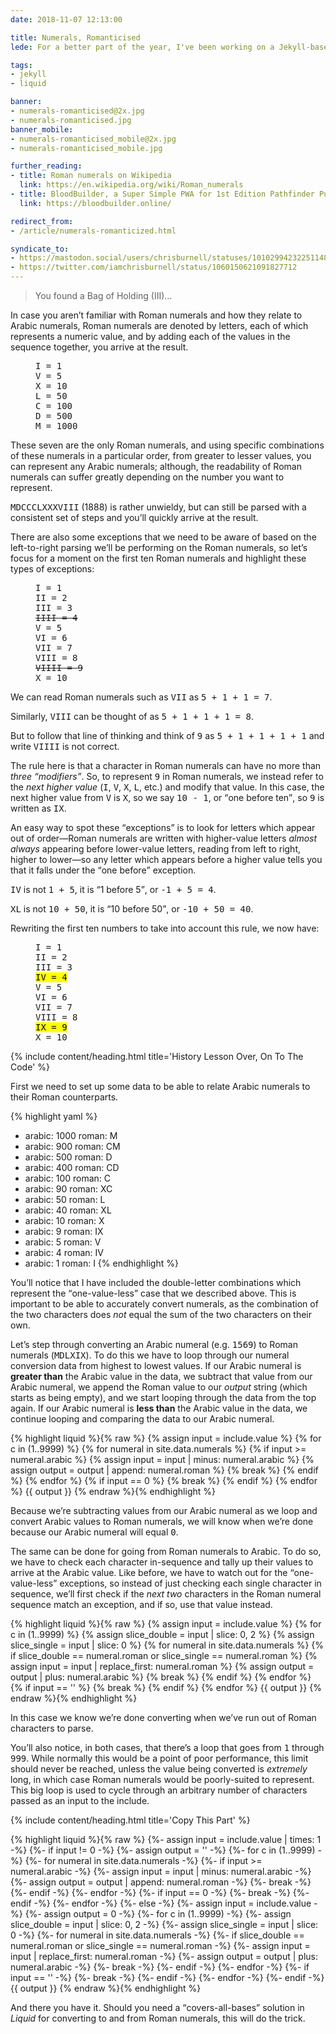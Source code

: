 ```yaml
---
date: 2018-11-07 12:13:00

title: Numerals, Romanticised
lede: For a better part of the year, I've been working on a Jekyll-based Progressive Web App, <a href="https://bloodbuilder.online/" rel="external me">BloodBuilder</a>, for managing my Sorcerer in a game of Pathfinder I've been playing with some friends. One of the many intricate parts of logic involves the ability to convert Arabic numerals to and from Roman numerals, so I wrote a simple Liquid include to handle this.

tags:
- jekyll
- liquid

banner:
- numerals-romanticised@2x.jpg
- numerals-romanticised.jpg
banner_mobile:
- numerals-romanticised_mobile@2x.jpg
- numerals-romanticised_mobile.jpg

further_reading:
- title: Roman numerals on Wikipedia
  link: https://en.wikipedia.org/wiki/Roman_numerals
- title: BloodBuilder, a Super Simple PWA for 1st Edition Pathfinder Pure Core Classes
  link: https://bloodbuilder.online/

redirect_from:
- /article/numerals-romanticized.html

syndicate_to:
- https://mastodon.social/users/chrisburnell/statuses/101029942322511486
- https://twitter.com/iamchrisburnell/status/1060150621091827712
---
```


<blockquote>
    <p>You found a Bag of Holding (III)…</p>
</blockquote>

In case you aren’t familiar with Roman numerals and how they relate to Arabic numerals, Roman numerals are denoted by letters, each of which represents a numeric value, and by adding each of the values in the sequence together, you arrive at the result.

<figure>
<pre>
I = 1
V = 5
X = 10
L = 50
C = 100
D = 500
M = 1000
</pre>
</figure>

These seven are the only Roman numerals, and using specific combinations of these numerals in a particular order, from greater to lesser values, you can represent any Arabic numerals; although, the readability of Roman numerals can suffer greatly depending on the number you want to represent.

<samp>MDCCCLXXXVIII</samp> (1888) is rather unwieldy, but can still be parsed with a consistent set of steps and you’ll quickly arrive at the result.

There are also some exceptions that we need to be aware of based on the left-to-right parsing we’ll be performing on the Roman numerals, so let’s focus for a moment on the first ten Roman numerals and highlight these types of exceptions:

<figure>
<pre>
I = 1
II = 2
III = 3
<del>IIII = 4</del>
V = 5
VI = 6
VII = 7
VIII = 8
<del>VIIII = 9</del>
X = 10
</pre>
</figure>

We can read Roman numerals such as <samp>VII</samp> as <samp>5 + 1 + 1 = 7</samp>.

Similarly, <samp>VIII</samp> can be thought of as <samp>5 + 1 + 1 + 1 = 8</samp>.

But to follow that line of thinking and think of <samp>9</samp> as <samp>5 + 1 + 1 + 1 + 1</samp> and write <samp>VIIII</samp> is not correct.

The rule here is that a character in Roman numerals can have no more than *three <q>modifiers</q>*. So, to represent <samp>9</samp> in Roman numerals, we instead refer to the *next higher value* (<samp>I</samp>, <samp>V</samp>, <samp>X</samp>, <samp>L</samp>, etc.) and modify that value. In this case, the next higher value from <samp>V</samp> is <samp>X</samp>, so we say <samp>10 - 1</samp>, or <q>one before ten</q>, so <samp>9</samp> is written as <samp>IX</samp>.

An easy way to spot these <q>exceptions</q> is to look for letters which appear out of order—Roman numerals are written with higher-value letters *almost always* appearing before lower-value letters, reading from left to right, higher to lower—so any letter which appears before a higher value tells you that it falls under the <q>one before</q> exception.

<samp>IV</samp> is not <samp>1 + 5</samp>, it is <q>1 before 5</q>, or <samp>-1 + 5 = 4</samp>.

<samp>XL</samp> is not <samp>10 + 50</samp>, it is <q>10 before 50</q>, or <samp>-10 + 50 = 40</samp>.

Rewriting the first ten numbers to take into account this rule, we now have:

<figure>
<pre>
I = 1
II = 2
III = 3
<mark>IV = 4</mark>
V = 5
VI = 6
VII = 7
VIII = 8
<mark>IX = 9</mark>
X = 10
</pre>
</figure>


{% include content/heading.html title='History Lesson Over, On To The Code' %}

First we need to set up some data to be able to relate Arabic numerals to their Roman counterparts.

{% highlight yaml %}
- arabic: 1000
  roman: M
- arabic: 900
  roman: CM
- arabic: 500
  roman: D
- arabic: 400
  roman: CD
- arabic: 100
  roman: C
- arabic: 90
  roman: XC
- arabic: 50
  roman: L
- arabic: 40
  roman: XL
- arabic: 10
  roman: X
- arabic: 9
  roman: IX
- arabic: 5
  roman: V
- arabic: 4
  roman: IV
- arabic: 1
  roman: I
{% endhighlight %}

You’ll notice that I have included the double-letter combinations which represent the <q>one-value-less</q> case that we described above. This is important to be able to accurately convert numerals, as the combination of the two characters does *not* equal the sum of the two characters on their own.

Let’s step through converting an Arabic numeral (e.g. <samp>1569</samp>) to Roman numerals (<samp>MDLXIX</samp>). To do this we have to loop through our numeral conversion data from highest to lowest values. If our Arabic numeral is **greater than** the Arabic value in the data, we subtract that value from our Arabic numeral, we append the Roman value to our <var>output</var> string (which starts as being empty), and we start looping through the data from the top again. If our Arabic numeral is **less than** the Arabic value in the data, we continue looping and comparing the data to our Arabic numeral.

{% highlight liquid %}{% raw %}
{% assign input = include.value %}
{% for c in (1..9999) %}
    {% for numeral in site.data.numerals %}
        {% if input >= numeral.arabic %}
            {% assign input = input | minus: numeral.arabic %}
            {% assign output = output | append: numeral.roman %}
            {% break %}
        {% endif %}
    {% endfor %}
    {% if input == 0 %}
        {% break %}
    {% endif %}
{% endfor %}
{{ output }}
{% endraw %}{% endhighlight %}

Because we’re subtracting values from our Arabic numeral as we loop and convert Arabic values to Roman numerals, we will know when we’re done because our Arabic numeral will equal <samp>0</samp>.

The same can be done for going from Roman numerals to Arabic. To do so, we have to check each character in-sequence and tally up their values to arrive at the Arabic value. Like before, we have to watch out for the <q>one-value-less</q> exceptions, so instead of just checking each single character in sequence, we’ll first check if the *next two* characters in the Roman numeral sequence match an exception, and if so, use that value instead.

{% highlight liquid %}{% raw %}
{% assign input = include.value %}
{% for c in (1..9999) %}
    {% assign slice_double = input | slice: 0, 2 %}
    {% assign slice_single = input | slice: 0 %}
    {% for numeral in site.data.numerals %}
        {% if slice_double == numeral.roman or slice_single == numeral.roman %}
            {% assign input = input | replace_first: numeral.roman %}
            {% assign output = output | plus: numeral.arabic %}
            {% break %}
        {% endif %}
    {% endfor %}
    {% if input == '' %}
        {% break %}
    {% endif %}
{% endfor %}
{{ output }}
{% endraw %}{% endhighlight %}

In this case we know we’re done converting when we’ve run out of Roman characters to parse.

You’ll also notice, in both cases, that there’s a loop that goes from <samp>1</samp> through <samp>999</samp>. While normally this would be a point of poor performance, this limit should never be reached, unless the value being converted is *extremely* long, in which case Roman numerals would be poorly-suited to represent. This big loop is used to cycle through an arbitrary number of characters passed as an input to the include.

{% include content/heading.html title='Copy This Part' %}

{% highlight liquid %}{% raw %}
{%- assign input = include.value | times: 1 -%}
{%- if input != 0 -%}
    {%- assign output = '' -%}
    {%- for c in (1..9999) -%}
        {%- for numeral in site.data.numerals -%}
            {%- if input >= numeral.arabic -%}
                {%- assign input = input | minus: numeral.arabic -%}
                {%- assign output = output | append: numeral.roman -%}
                {%- break -%}
            {%- endif -%}
        {%- endfor -%}
        {%- if input == 0 -%}
            {%- break -%}
        {%- endif -%}
    {%- endfor -%}
{%- else -%}
    {%- assign input = include.value -%}
    {%- assign output = 0 -%}
    {%- for c in (1..9999) -%}
        {%- assign slice_double = input | slice: 0, 2 -%}
        {%- assign slice_single = input | slice: 0 -%}
        {%- for numeral in site.data.numerals -%}
            {%- if slice_double == numeral.roman or slice_single == numeral.roman -%}
                {%- assign input = input | replace_first: numeral.roman -%}
                {%- assign output = output | plus: numeral.arabic -%}
                {%- break -%}
            {%- endif -%}
        {%- endfor -%}
        {%- if input == '' -%}
            {%- break -%}
        {%- endif -%}
    {%- endfor -%}
{%- endif -%}
{{ output }}
{% endraw %}{% endhighlight %}

And there you have it. Should you need a <q>covers-all-bases</q> solution in *Liquid* for converting to and from Roman numerals, this will do the trick.
